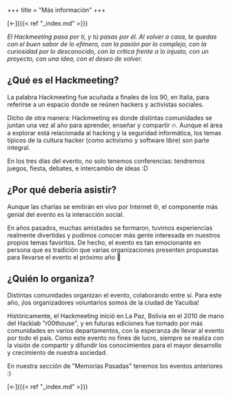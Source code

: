 +++
title = "Más información"
+++

[&#8592;]({{< ref "_index.md" >}})

*El Hackmeeting pasa por ti, y tú pasas por él. Al volver a casa, te quedas con el buen sabor de lo efímero, con la pasión por lo complejo, con la curiosidad por lo desconocido, con la crítica frente a lo injusto, con un proyecto, con una idea, con el deseo de volver.*

## ¿Qué es el Hackmeeting?

La palabra Hackmeeting fue acuñada a finales de los 90, en Italia, para referirse a un espacio donde se reúnen hackers y activistas sociales.

Dicho de otra manera: Hackmeeting es donde distintas comunidades se juntan una vez al año para aprender, enseñar y compartir 🔥. Aunque el área a explorar está relacionada al hacking y la seguridad informática, los temas típicos de la cultura hacker (como activismo y software libre) son parte integral.

En los tres días del evento, no solo tenemos conferencias: tendremos juegos, fiesta, debates, e intercambio de ideas :D

## ¿Por qué debería asistir?

Aunque las charlas se emitirán en vivo por Internet 🌐, el componente más genial del evento es la interacción social.

En años pasados, muchas amistades se formaron, tuvimos experiencias realmente divertidas y pudimos conocer más gente interesada en nuestros propios temas favoritos.
De hecho, el evento es tan emocionante en persona que es tradición que varias organizaciones presenten propuestas para llevarse el evento el próximo año 🎉

## ¿Quién lo organiza?

Distintas comunidades organizan el evento, colaborando entre sí. Para este año, ¡los organizadores voluntarios somos de la ciudad de Yacuiba!

Históricamente, el Hackmeeting inició en La Paz, Bolivia en el 2010 de mano del Hacklab "r00thouse", y en futuras ediciones fue tomado por más comunidades en varios departamentos, con la esperanza de llevar al evento por todo el país. Como este evento no fines de lucro, siempre se realiza con la visión de compartir y difundir los conocimientos para el mayor desarrollo y crecimiento de nuestra sociedad.

En nuestra sección de "Memorias Pasadas" tenemos los eventos anteriores :)

[&#8592;]({{< ref "_index.md" >}})